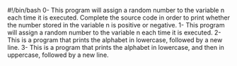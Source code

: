 #!/bin/bash
0- This program will assign a random number to the variable n each time it is executed. Complete the source code in order to print whether the number stored in the variable n is positive or negative.
1- This program will assign a random number to the variable n each time it is executed.
2- This is a program that prints the alphabet in lowercase, followed by a new line.
3- This is a program that prints the alphabet in lowercase, and then in uppercase, followed by a new line.
